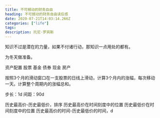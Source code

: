 ```yaml
---
title: 不可撼动的财务自由
heading: 不可撼动的财务自由读后感
date: 2020-07-21T14:03:14.266Z
categories: ["life"]
tags: 
description: 托尼·罗宾斯
---
```


知识不过是潜在的力量，如果不付诸行动，那知识一点用处的都有。

为冬天做准备。

资产配置
股票
基金
债券
现金
房产


按照3个月的滑动窗口在一支股票的日线上滑动，计算3个月内的涨幅，每次移动一天。计算整个周期内的涨幅总和。

步长：1d
间距：90d

历史最高价-历史最低价，排序
历史最高价在时间刻度中的位置
历史最低价在时间刻度中的位置
历史最高价的时间-历史最低价的时间，d

